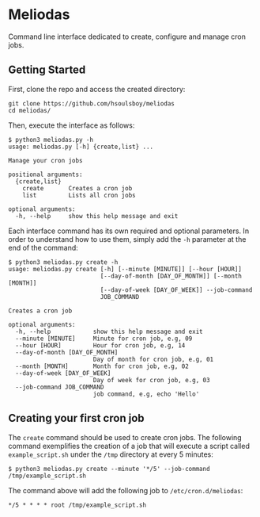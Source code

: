 # Meliodas

Command line interface dedicated to create, configure and manage cron jobs.

## Getting Started

First, clone the repo and access the created directory:
```
git clone https://github.com/hsoulsboy/meliodas
cd meliodas/
```

Then, execute the interface as follows:
```
$ python3 meliodas.py -h
usage: meliodas.py [-h] {create,list} ...

Manage your cron jobs

positional arguments:
  {create,list}
    create       Creates a cron job
    list         Lists all cron jobs

optional arguments:
  -h, --help     show this help message and exit
```

Each interface command has its own required and optional parameters. In order to understand how to use them, simply add the `-h` parameter at the end of the command:
```
$ python3 meliodas.py create -h
usage: meliodas.py create [-h] [--minute [MINUTE]] [--hour [HOUR]]
                          [--day-of-month [DAY_OF_MONTH]] [--month [MONTH]]
                          [--day-of-week [DAY_OF_WEEK]] --job-command
                          JOB_COMMAND

Creates a cron job

optional arguments:
  -h, --help            show this help message and exit
  --minute [MINUTE]     Minute for cron job, e.g, 09
  --hour [HOUR]         Hour for cron job, e.g, 14
  --day-of-month [DAY_OF_MONTH]
                        Day of month for cron job, e.g, 01
  --month [MONTH]       Month for cron job, e.g, 02
  --day-of-week [DAY_OF_WEEK]
                        Day of week for cron job, e.g, 03
  --job-command JOB_COMMAND
                        job command, e.g, echo 'Hello'
```

## Creating your first cron job

The `create` command should be used to create cron jobs. The following command exemplifies the creation of a job that will execute a script called `example_script.sh` under the `/tmp` directory at every 5 minutes:
```
$ python3 meliodas.py create --minute '*/5' --job-command /tmp/example_script.sh
```

The command above will add the following job to `/etc/cron.d/meliodas`:
```
*/5 * * * * root /tmp/example_script.sh
```
